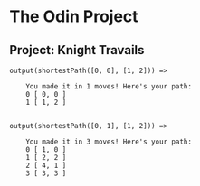 # The Odin Project

## Project: Knight Travails

```
output(shortestPath([0, 0], [1, 2])) =>

    You made it in 1 moves! Here's your path:
    0 [ 0, 0 ]
    1 [ 1, 2 ]


output(shortestPath([0, 1], [1, 2])) =>

    You made it in 3 moves! Here's your path:
    0 [ 1, 0 ]
    1 [ 2, 2 ]
    2 [ 4, 1 ]
    3 [ 3, 3 ]
```
